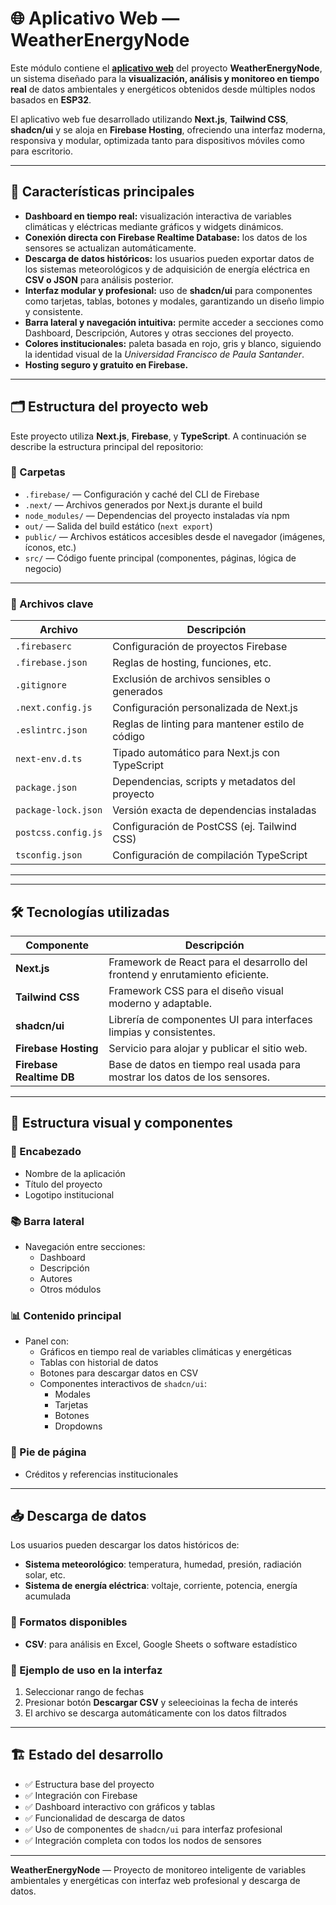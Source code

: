 # 🌐 Aplicativo Web — WeatherEnergyNode

Este módulo contiene el [**aplicativo web**](https://prueba-74889.web.app/) del proyecto **WeatherEnergyNode**, un sistema diseñado para la **visualización, análisis y monitoreo en tiempo real** de datos ambientales y energéticos obtenidos desde múltiples nodos basados en **ESP32**.

El aplicativo web fue desarrollado utilizando **Next.js**, **Tailwind CSS**, **shadcn/ui** y se aloja en **Firebase Hosting**, ofreciendo una interfaz moderna, responsiva y modular, optimizada tanto para dispositivos móviles como para escritorio.

---

## 🚀 Características principales

- **Dashboard en tiempo real:** visualización interactiva de variables climáticas y eléctricas mediante gráficos y widgets dinámicos.
- **Conexión directa con Firebase Realtime Database:** los datos de los sensores se actualizan automáticamente.
- **Descarga de datos históricos:** los usuarios pueden exportar datos de los sistemas meteorológicos y de adquisición de energía eléctrica en **CSV o JSON** para análisis posterior.
- **Interfaz modular y profesional:** uso de **shadcn/ui** para componentes como tarjetas, tablas, botones y modales, garantizando un diseño limpio y consistente.
- **Barra lateral y navegación intuitiva:** permite acceder a secciones como Dashboard, Descripción, Autores y otras secciones del proyecto.
- **Colores institucionales:** paleta basada en rojo, gris y blanco, siguiendo la identidad visual de la *Universidad Francisco de Paula Santander*.
- **Hosting seguro y gratuito en Firebase.**

---

## 🗂️ Estructura del proyecto web

Este proyecto utiliza **Next.js**, **Firebase**, y **TypeScript**. A continuación se describe la estructura principal del repositorio:

### 📁 Carpetas

- `.firebase/` — Configuración y caché del CLI de Firebase
- `.next/` — Archivos generados por Next.js durante el build
- `node_modules/` — Dependencias del proyecto instaladas vía npm
- `out/` — Salida del build estático (`next export`)
- `public/` — Archivos estáticos accesibles desde el navegador (imágenes, íconos, etc.)
- `src/` — Código fuente principal (componentes, páginas, lógica de negocio)

---

### 📄 Archivos clave

| Archivo                | Descripción                                                                 |
|------------------------|------------------------------------------------------------------------------|
| `.firebaserc`          | Configuración de proyectos Firebase                                          |
| `.firebase.json`       | Reglas de hosting, funciones, etc.                                           |
| `.gitignore`           | Exclusión de archivos sensibles o generados                                 |
| `.next.config.js`      | Configuración personalizada de Next.js                                       |
| `.eslintrc.json`       | Reglas de linting para mantener estilo de código                            |
| `next-env.d.ts`        | Tipado automático para Next.js con TypeScript                                |
| `package.json`         | Dependencias, scripts y metadatos del proyecto                               |
| `package-lock.json`    | Versión exacta de dependencias instaladas                                    |
| `postcss.config.js`    | Configuración de PostCSS (ej. Tailwind CSS)                                  |
| `tsconfig.json`        | Configuración de compilación TypeScript                                      |
---


---

## 🛠️ Tecnologías utilizadas

| Componente               | Descripción                                                                 |
|---------------------------|------------------------------------------------------------------------------|
| **Next.js**              | Framework de React para el desarrollo del frontend y enrutamiento eficiente. |
| **Tailwind CSS**         | Framework CSS para el diseño visual moderno y adaptable.                     |
| **shadcn/ui**            | Librería de componentes UI para interfaces limpias y consistentes.           |
| **Firebase Hosting**     | Servicio para alojar y publicar el sitio web.                                 |
| **Firebase Realtime DB** | Base de datos en tiempo real usada para mostrar los datos de los sensores.   |

---

## 🧠 Estructura visual y componentes

### 🧩 Encabezado

- Nombre de la aplicación
- Título del proyecto
- Logotipo institucional

### 📚 Barra lateral

- Navegación entre secciones:
  - Dashboard
  - Descripción
  - Autores
  - Otros módulos

### 📊 Contenido principal

- Panel con:
  - Gráficos en tiempo real de variables climáticas y energéticas
  - Tablas con historial de datos
  - Botones para descargar datos en CSV
  - Componentes interactivos de `shadcn/ui`:
    - Modales
    - Tarjetas
    - Botones
    - Dropdowns

### 📎 Pie de página

- Créditos y referencias institucionales

---

## 📥 Descarga de datos

Los usuarios pueden descargar los datos históricos de:

- **Sistema meteorológico**: temperatura, humedad, presión, radiación solar, etc.
- **Sistema de energía eléctrica**: voltaje, corriente, potencia, energía acumulada

### 📁 Formatos disponibles

- **CSV**: para análisis en Excel, Google Sheets o software estadístico

### 🧪 Ejemplo de uso en la interfaz

1. Seleccionar rango de fechas
2. Presionar botón **Descargar CSV** y seleecioinas la fecha de interés
3. El archivo se descarga automáticamente con los datos filtrados

---

## 🏗️ Estado del desarrollo

- ✅ Estructura base del proyecto
- ✅ Integración con Firebase
- ✅ Dashboard interactivo con gráficos y tablas
- ✅ Funcionalidad de descarga de datos
- ✅ Uso de componentes de `shadcn/ui` para interfaz profesional
- ✅ Integración completa con todos los nodos de sensores

---

**WeatherEnergyNode** — Proyecto de monitoreo inteligente de variables ambientales y energéticas con interfaz web profesional y descarga de datos.
